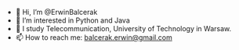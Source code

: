 - 👋 Hi, I’m @ErwinBalcerak
- 👀 I’m interested in Python and Java
- 🌱 I study Telecommunication, University of Technology in Warsaw.  
- 📫 How to reach me: balcerak.erwin@gmail.com
